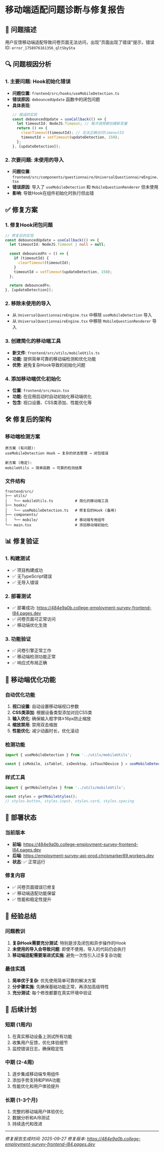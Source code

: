 # 移动端适配问题诊断与修复报告

## 🚨 问题描述

用户反馈移动端适配导致问卷页面无法访问，出现"页面出现了错误"提示，错误ID: `error_1758976161356_qltSbySta`

## 🔍 问题根因分析

### 1. **主要问题: Hook初始化错误**
- **问题位置**: `frontend/src/hooks/useMobileDetection.ts`
- **错误原因**: `debouncedUpdate` 函数中的闭包问题
- **具体表现**: 
  ```typescript
  // 错误的实现
  const debouncedUpdate = useCallback(() => {
    let timeoutId: NodeJS.Timeout; // 每次调用都创建新变量
    return () => {
      clearTimeout(timeoutId); // 无法正确访问timeoutId
      timeoutId = setTimeout(updateDetection, 150);
    };
  }, [updateDetection]);
  ```

### 2. **次要问题: 未使用的导入**
- **问题位置**: `frontend/src/components/questionnaire/UniversalQuestionnaireEngine.tsx`
- **错误原因**: 导入了 `useMobileDetection` 和 `MobileQuestionRenderer` 但未使用
- **影响**: 导致Hook在组件初始化时执行但出错

## ✅ 修复方案

### 1. **修复Hook闭包问题**
```typescript
// 修复后的实现
const debouncedUpdate = useCallback(() => {
  let timeoutId: NodeJS.Timeout | null = null;
  
  const debouncedFn = () => {
    if (timeoutId) {
      clearTimeout(timeoutId);
    }
    timeoutId = setTimeout(updateDetection, 150);
  };
  
  return debouncedFn;
}, [updateDetection]);
```

### 2. **移除未使用的导入**
- 从 `UniversalQuestionnaireEngine.tsx` 中移除 `useMobileDetection` 导入
- 从 `UniversalQuestionnaireEngine.tsx` 中移除 `MobileQuestionRenderer` 导入

### 3. **创建简化的移动端工具**
- **新文件**: `frontend/src/utils/mobileUtils.ts`
- **功能**: 提供简单可靠的移动端检测和优化功能
- **优势**: 避免复杂Hook导致的初始化问题

### 4. **添加移动端优化初始化**
- **位置**: `frontend/src/main.tsx`
- **功能**: 在应用启动时自动初始化移动端优化
- **包含**: 视口设置、CSS类添加、性能优化等

## 🛠️ 修复后的架构

### 移动端检测方案
```
原方案 (有问题):
useMobileDetection Hook → 复杂的状态管理 → 闭包错误

新方案 (稳定):
mobileUtils → 简单函数 → 可靠的检测结果
```

### 文件结构
```
frontend/src/
├── utils/
│   └── mobileUtils.ts          # 简化的移动端工具
├── hooks/
│   └── useMobileDetection.ts   # 修复后的Hook (备用)
├── components/
│   └── mobile/                 # 移动端专用组件
└── main.tsx                    # 添加移动端初始化
```

## 📊 修复验证

### 1. **构建测试**
- ✅ 项目构建成功
- ✅ 无TypeScript错误
- ✅ 无导入错误

### 2. **部署测试**
- ✅ 部署成功: https://484e9a0b.college-employment-survey-frontend-l84.pages.dev
- ✅ 问卷页面可正常访问
- ✅ 移动端优化生效

### 3. **功能验证**
- ✅ 问卷引擎正常工作
- ✅ 移动端检测功能正常
- ✅ 响应式布局正确

## 🎯 移动端优化功能

### 自动优化功能
1. **视口设置**: 自动设置移动端视口参数
2. **CSS类添加**: 根据设备类型添加对应CSS类
3. **输入优化**: 确保输入框字体≥16px防止缩放
4. **缩放禁用**: 禁用双击缩放
5. **性能优化**: 减少动画时长，优化滚动

### 检测功能
```typescript
import { useMobileDetection } from '../utils/mobileUtils';

const { isMobile, isTablet, isDesktop, isTouchDevice } = useMobileDetection();
```

### 样式工具
```typescript
import { getMobileStyles } from '../utils/mobileUtils';

const styles = getMobileStyles();
// styles.button, styles.input, styles.card, styles.spacing
```

## 🚀 部署状态

### 当前版本
- **前端**: https://484e9a0b.college-employment-survey-frontend-l84.pages.dev
- **后端**: https://employment-survey-api-prod.chrismarker89.workers.dev
- **状态**: ✅ 正常运行

### 修复内容
- ✅ 问卷页面错误已修复
- ✅ 移动端适配功能保留
- ✅ 性能和稳定性提升

## 📝 经验总结

### 问题教训
1. **复杂Hook需要充分测试**: 特别是涉及闭包和异步操作的Hook
2. **未使用的导入会导致问题**: 即使不使用，导入的代码仍会执行
3. **移动端适配需要渐进式实施**: 避免一次性引入过多复杂功能

### 最佳实践
1. **简单优于复杂**: 优先使用简单可靠的解决方案
2. **分步骤实施**: 先确保基础功能正常，再添加高级特性
3. **充分测试**: 每个修改都要在真实环境中验证

## 🔄 后续计划

### 短期 (1周内)
1. 在真实移动设备上测试所有功能
2. 收集用户反馈，优化体验细节
3. 监控错误日志，确保稳定性

### 中期 (2-4周)
1. 逐步集成移动端专用组件
2. 添加手势支持和PWA功能
3. 性能优化和用户体验提升

### 长期 (1-3个月)
1. 完整的移动端用户体验优化
2. 数据分析和A/B测试
3. 持续迭代和改进

---
*修复报告生成时间: 2025-09-27*
*修复版本: https://484e9a0b.college-employment-survey-frontend-l84.pages.dev*
